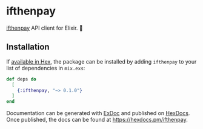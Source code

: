 # ifthenpay

[ifthenpay](https://ifthenpay.com) API client for Elixir. 💸

## Installation

If [available in Hex](https://hex.pm/docs/publish), the package can be installed
by adding `ifthenpay` to your list of dependencies in `mix.exs`:

```elixir
def deps do
  [
    {:ifthenpay, "~> 0.1.0"}
  ]
end
```

Documentation can be generated with [ExDoc](https://github.com/elixir-lang/ex_doc)
and published on [HexDocs](https://hexdocs.pm). Once published, the docs can
be found at <https://hexdocs.pm/ifthenpay>.

